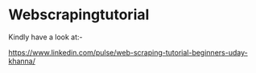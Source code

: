 # Webscrapingtutorial

Kindly have a look at:-

https://www.linkedin.com/pulse/web-scraping-tutorial-beginners-uday-khanna/
